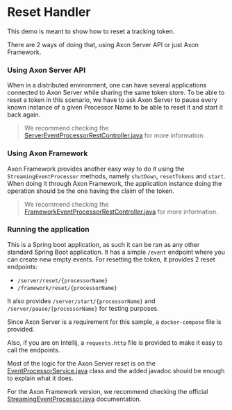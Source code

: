 # Reset Handler

This demo is meant to show how to reset a tracking token.

There are 2 ways of doing that, using Axon Server API or just Axon Framework.

### Using Axon Server API

When in a distributed environment, one can have several applications connected to Axon Server while sharing the same
token store.
To be able to reset a token in this scenario, we have to ask Axon Server to pause every known instance of a given
Processor Name to be able to reset it and start it back again.

> We recommend checking
> the [ServerEventProcessorRestController.java](https://github.com/AxonIQ/code-samples/blob/master/reset-handler/src/main/java/io/axoniq/server/ServerEventProcessorRestController.java)
> for more information.

### Using Axon Framework

Axon Framework provides another easy way to do it using the `StreamingEventProcessor` methods,
namely `shutDown`, `resetTokens` and `start`. When doing it through Axon Framework, the application instance doing the
operation should be the one having the claim of the token.

> We recommend checking
> the [FrameworkEventProcessorRestController.java](https://github.com/AxonIQ/code-samples/blob/master/reset-handler/src/main/java/io/axoniq/framework/FrameworkEventProcessorRestController.java)
> for more information.

### Running the application

This is a Spring boot application, as such it can be ran as any other standard Spring Boot application. It has a
simple `/event` endpoint where you can create new empty events. For resetting the token, it provides 2 reset endpoints:

- `/server/reset/{processorName}`
- `/framework/reset/{processorName}`

It also provides `/server/start/{processorName}` and `/server/pause/{processorName}` for testing purposes.

Since Axon Server is a requirement for this sample, a `docker-compose` file is provided.

Also, if you are on Intellij, a `requests.http` file is provided to make it easy to call the endpoints.

Most of the logic for the Axon Server reset is on
the [EventProcessorService.java](https://github.com/AxonIQ/code-samples/blob/master/reset-handler/src/main/java/io/axoniq/server/EventProcessorService.java)
class and the added javadoc should be enough to explain what it does.

For the Axon Framework version, we recommend checking the
official [StreamingEventProcessor.java](https://github.com/AxonFramework/AxonFramework/blob/master/messaging/src/main/java/org/axonframework/eventhandling/StreamingEventProcessor.java)
documentation.
